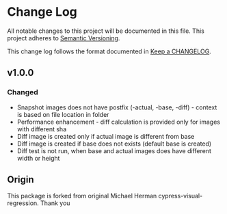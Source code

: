 # Change Log

All notable changes to this project will be documented in this file. This project adheres to [Semantic Versioning](http://semver.org/).

This change log follows the format documented in [Keep a CHANGELOG](http://keepachangelog.com/).

## v1.0.0

### Changed

- Snapshot images does not have postfix (-actual, -base, -diff) - context is based on file location in folder
- Performance enhancement - diff calculation is provided only for images with different sha
- Diff image is created only if actual image is different from base
- Diff image is created if base does not exists (default base is created)
- Diff test is not run, when base and actual images does have different width or height

## Origin

This package is forked from original Michael Herman cypress-visual-regression. Thank you